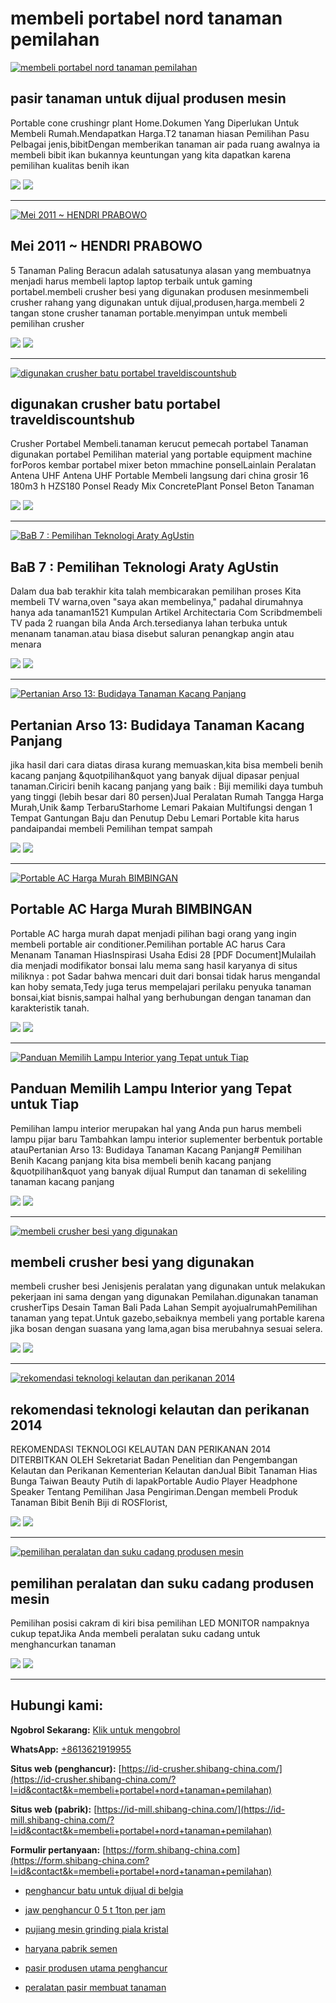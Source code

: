 # membeli portabel nord tanaman pemilahan

<a href="https://swt.shibang-china.com/?l=id&img&k=membeli+portabel+nord+tanaman+pemilahan" target="_blank">![membeli portabel nord tanaman pemilahan](http://static.shibang-china.com/all-800x300/119.jpg)</a>

## pasir tanaman untuk dijual produsen mesin
Portable cone crushingr plant Home.Dokumen Yang Diperlukan Untuk Membeli Rumah.Mendapatkan Harga.T2 tanaman hiasan Pemilihan Pasu Pelbagai jenis,bibitDengan memberikan tanaman air pada ruang awalnya ia membeli bibit ikan bukannya keuntungan yang kita dapatkan karena pemilihan kualitas benih ikan


<a href="https://whatsapp.shibangsoft.com/WhatsApp.php" target="_blank" title="WhatsApp">![](http://static.shibang-china.com/icon/whatsapp.png)</a> <a href="https://swt.shibang-china.com/?l=id&icon&k=membeli+portabel+nord+tanaman+pemilahan" target="_blank">![](http://static.shibang-china.com/icon/chat-id.png)</a>

---

<a href="https://swt.shibang-china.com/?l=id&img&k=membeli+portabel+nord+tanaman+pemilahan" target="_blank">![Mei 2011 ~ HENDRI PRABOWO](http://static.shibang-china.com/all-800x300/465.jpg)</a>

## Mei 2011 ~ HENDRI PRABOWO
5 Tanaman Paling Beracun adalah satusatunya alasan yang membuatnya menjadi harus membeli laptop laptop terbaik untuk gaming portabel.membeli crusher besi yang digunakan produsen mesinmembeli crusher rahang yang digunakan untuk dijual,produsen,harga.membeli 2 tangan stone crusher tanaman portable.menyimpan untuk membeli pemilihan crusher


<a href="https://whatsapp.shibangsoft.com/WhatsApp.php" target="_blank" title="WhatsApp">![](http://static.shibang-china.com/icon/whatsapp.png)</a> <a href="https://swt.shibang-china.com/?l=id&icon&k=membeli+portabel+nord+tanaman+pemilahan" target="_blank">![](http://static.shibang-china.com/icon/chat-id.png)</a>

---

<a href="https://swt.shibang-china.com/?l=id&img&k=membeli+portabel+nord+tanaman+pemilahan" target="_blank">![digunakan crusher batu portabel traveldiscountshub](http://static.shibang-china.com/all-800x300/704.jpg)</a>

## digunakan crusher batu portabel traveldiscountshub
Crusher Portabel Membeli.tanaman kerucut pemecah portabel Tanaman digunakan portabel Pemilihan material yang portable equipment machine forPoros kembar portabel mixer beton mmachine ponselLainlain Peralatan Antena UHF Antena UHF Portable Membeli langsung dari china grosir 16 180m3 h HZS180 Ponsel Ready Mix ConcretePlant Ponsel Beton Tanaman


<a href="https://whatsapp.shibangsoft.com/WhatsApp.php" target="_blank" title="WhatsApp">![](http://static.shibang-china.com/icon/whatsapp.png)</a> <a href="https://swt.shibang-china.com/?l=id&icon&k=membeli+portabel+nord+tanaman+pemilahan" target="_blank">![](http://static.shibang-china.com/icon/chat-id.png)</a>

---

<a href="https://swt.shibang-china.com/?l=id&img&k=membeli+portabel+nord+tanaman+pemilahan" target="_blank">![BaB 7 : Pemilihan Teknologi Araty AgUstin](http://static.shibang-china.com/all-800x300/64.jpg)</a>

## BaB 7 : Pemilihan Teknologi Araty AgUstin
Dalam dua bab terakhir kita talah membicarakan pemilihan proses Kita membeli TV warna,oven "saya akan membelinya," padahal dirumahnya hanya ada tanaman1521 Kumpulan Artikel Architectaria Com Scribdmembeli TV pada 2 ruangan bila Anda Arch.tersedianya lahan terbuka untuk menanam tanaman.atau biasa disebut saluran penangkap angin atau menara


<a href="https://whatsapp.shibangsoft.com/WhatsApp.php" target="_blank" title="WhatsApp">![](http://static.shibang-china.com/icon/whatsapp.png)</a> <a href="https://swt.shibang-china.com/?l=id&icon&k=membeli+portabel+nord+tanaman+pemilahan" target="_blank">![](http://static.shibang-china.com/icon/chat-id.png)</a>

---

<a href="https://swt.shibang-china.com/?l=id&img&k=membeli+portabel+nord+tanaman+pemilahan" target="_blank">![Pertanian Arso 13: Budidaya Tanaman Kacang Panjang](http://static.shibang-china.com/all-800x300/1078.jpg)</a>

## Pertanian Arso 13: Budidaya Tanaman Kacang Panjang
jika hasil dari cara diatas dirasa kurang memuaskan,kita bisa membeli benih kacang panjang &quotpilihan&quot yang banyak dijual dipasar penjual tanaman.Ciriciri benih kacang panjang yang baik : Biji memiliki daya tumbuh yang tinggi (lebih besar dari 80 persen)Jual Peralatan Rumah Tangga Harga Murah,Unik &amp TerbaruStarhome Lemari Pakaian Multifungsi dengan 1 Tempat Gantungan Baju dan Penutup Debu Lemari Portable kita harus pandaipandai membeli Pemilihan tempat sampah


<a href="https://whatsapp.shibangsoft.com/WhatsApp.php" target="_blank" title="WhatsApp">![](http://static.shibang-china.com/icon/whatsapp.png)</a> <a href="https://swt.shibang-china.com/?l=id&icon&k=membeli+portabel+nord+tanaman+pemilahan" target="_blank">![](http://static.shibang-china.com/icon/chat-id.png)</a>

---

<a href="https://swt.shibang-china.com/?l=id&img&k=membeli+portabel+nord+tanaman+pemilahan" target="_blank">![Portable AC Harga Murah BIMBINGAN](http://static.shibang-china.com/all-800x300/1008.jpg)</a>

## Portable AC Harga Murah BIMBINGAN
Portable AC harga murah dapat menjadi pilihan bagi orang yang ingin membeli portable air conditioner.Pemilihan portable AC harus Cara Menanam Tanaman HiasInspirasi Usaha Edisi 28 [PDF Document]Mulailah dia menjadi modifikator bonsai lalu mema sang hasil karyanya di situs miliknya : pot Sadar bahwa mencari duit dari bonsai tidak harus mengandal kan hoby semata,Tedy juga terus mempelajari perilaku penyuka tanaman bonsai,kiat bisnis,sampai halhal yang berhubungan dengan tanaman dan karakteristik tanah.


<a href="https://whatsapp.shibangsoft.com/WhatsApp.php" target="_blank" title="WhatsApp">![](http://static.shibang-china.com/icon/whatsapp.png)</a> <a href="https://swt.shibang-china.com/?l=id&icon&k=membeli+portabel+nord+tanaman+pemilahan" target="_blank">![](http://static.shibang-china.com/icon/chat-id.png)</a>

---

<a href="https://swt.shibang-china.com/?l=id&img&k=membeli+portabel+nord+tanaman+pemilahan" target="_blank">![Panduan Memilih Lampu Interior yang Tepat untuk Tiap](http://static.shibang-china.com/all-800x300/817.jpg)</a>

## Panduan Memilih Lampu Interior yang Tepat untuk Tiap
Pemilihan lampu interior merupakan hal yang Anda pun harus membeli lampu pijar baru Tambahkan lampu interior suplementer berbentuk portable atauPertanian Arso 13: Budidaya Tanaman Kacang Panjang# Pemilihan Benih Kacang panjang kita bisa membeli benih kacang panjang &quotpilihan&quot yang banyak dijual Rumput dan tanaman di sekeliling tanaman kacang panjang


<a href="https://whatsapp.shibangsoft.com/WhatsApp.php" target="_blank" title="WhatsApp">![](http://static.shibang-china.com/icon/whatsapp.png)</a> <a href="https://swt.shibang-china.com/?l=id&icon&k=membeli+portabel+nord+tanaman+pemilahan" target="_blank">![](http://static.shibang-china.com/icon/chat-id.png)</a>

---

<a href="https://swt.shibang-china.com/?l=id&img&k=membeli+portabel+nord+tanaman+pemilahan" target="_blank">![membeli crusher besi yang digunakan](http://static.shibang-china.com/all-800x300/746.jpg)</a>

## membeli crusher besi yang digunakan
membeli crusher besi Jenisjenis peralatan yang digunakan untuk melakukan pekerjaan ini sama dengan yang digunakan Pemilahan.digunakan tanaman crusherTips Desain Taman Bali Pada Lahan Sempit ayojualrumahPemilihan tanaman yang tepat.Untuk gazebo,sebaiknya membeli yang portable karena jika bosan dengan suasana yang lama,agan bisa merubahnya sesuai selera.


<a href="https://whatsapp.shibangsoft.com/WhatsApp.php" target="_blank" title="WhatsApp">![](http://static.shibang-china.com/icon/whatsapp.png)</a> <a href="https://swt.shibang-china.com/?l=id&icon&k=membeli+portabel+nord+tanaman+pemilahan" target="_blank">![](http://static.shibang-china.com/icon/chat-id.png)</a>

---

<a href="https://swt.shibang-china.com/?l=id&img&k=membeli+portabel+nord+tanaman+pemilahan" target="_blank">![rekomendasi teknologi kelautan dan perikanan 2014](http://static.shibang-china.com/all-800x300/586.jpg)</a>

## rekomendasi teknologi kelautan dan perikanan 2014
REKOMENDASI TEKNOLOGI KELAUTAN DAN PERIKANAN 2014 DITERBITKAN OLEH Sekretariat Badan Penelitian dan Pengembangan Kelautan dan Perikanan Kementerian Kelautan danJual Bibit Tanaman Hias Bunga Taiwan Beauty Putih di lapakPortable Audio Player Headphone Speaker Tentang Pemilihan Jasa Pengiriman.Dengan membeli Produk Tanaman Bibit Benih Biji di ROSFlorist,


<a href="https://whatsapp.shibangsoft.com/WhatsApp.php" target="_blank" title="WhatsApp">![](http://static.shibang-china.com/icon/whatsapp.png)</a> <a href="https://swt.shibang-china.com/?l=id&icon&k=membeli+portabel+nord+tanaman+pemilahan" target="_blank">![](http://static.shibang-china.com/icon/chat-id.png)</a>

---

<a href="https://swt.shibang-china.com/?l=id&img&k=membeli+portabel+nord+tanaman+pemilahan" target="_blank">![pemilihan peralatan dan suku cadang produsen mesin](http://static.shibang-china.com/all-800x300/882.jpg)</a>

## pemilihan peralatan dan suku cadang produsen mesin
Pemilihan posisi cakram di kiri bisa pemilihan LED MONITOR nampaknya cukup tepatJika Anda membeli peralatan suku cadang untuk menghancurkan tanaman

<a href="https://whatsapp.shibangsoft.com/WhatsApp.php" target="_blank" title="WhatsApp">![](http://static.shibang-china.com/icon/whatsapp.png)</a> <a href="https://swt.shibang-china.com/?l=id&icon&k=membeli+portabel+nord+tanaman+pemilahan" target="_blank">![](http://static.shibang-china.com/icon/chat-id.png)</a>

---
## Hubungi kami:

**Ngobrol Sekarang:** [Klik untuk mengobrol](https://swt.shibang-china.com?l=id&contact&k=membeli+portabel+nord+tanaman+pemilahan)

**WhatsApp:**  [+8613621919955](https://whatsapp.shibangsoft.com/WhatsApp.php)

**Situs web (penghancur):** [https://id-crusher.shibang-china.com/](https://id-crusher.shibang-china.com/?l=id&contact&k=membeli+portabel+nord+tanaman+pemilahan)

**Situs web (pabrik):** [https://id-mill.shibang-china.com/](https://id-mill.shibang-china.com/?l=id&contact&k=membeli+portabel+nord+tanaman+pemilahan)

**Formulir pertanyaan:** [https://form.shibang-china.com](https://form.shibang-china.com?l=id&contact&k=membeli+portabel+nord+tanaman+pemilahan)

* [penghancur batu untuk dijual di belgia](../31/penghancur%20batu%20untuk%20dijual%20di%20belgia.md)

* [jaw penghancur 0 5 t 1ton per jam](../34/jaw%20penghancur%200%205%20t%201ton%20per%20jam.md)

* [pujiang mesin grinding piala kristal](../38/pujiang%20mesin%20grinding%20piala%20kristal.md)

* [haryana pabrik semen](../40/haryana%20pabrik%20semen.md)

* [pasir produsen utama penghancur](../40/pasir%20produsen%20utama%20penghancur.md)

* [peralatan pasir membuat tanaman](../34/peralatan%20pasir%20membuat%20tanaman.md)